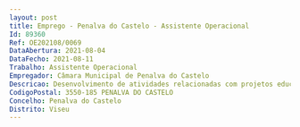 ```yaml
--- 
layout: post
title: Emprego - Penalva do Castelo - Assistente Operacional
Id: 89360
Ref: OE202108/0069
DataAbertura: 2021-08-04
DataFecho: 2021-08-11
Trabalho: Assistente Operacional
Empregador: Câmara Municipal de Penalva do Castelo
Descricao: Desenvolvimento de atividades relacionadas com projetos educativos nos estabelecimentos escolares, assegurando uma estreita colaboração no processo educativo e na segurança das crianças  Participação e colaboração com o docente no acompanhamento das crianças durante o período de funcionamento do estabelecimento escolar, com vista a assegurar um bom ambiente educativo  bem como da implementação do serviço de refeições, limpeza e conservação dos diversos espaços do estabelecimento de ensino  Exercício das demais funções cometidas por lei, por deliberação da Câmara, por despacho do Presidente da Câmara e das respetivas chefias
CodigoPostal: 3550-185 PENALVA DO CASTELO
Concelho: Penalva do Castelo
Distrito: Viseu
--- 
```

